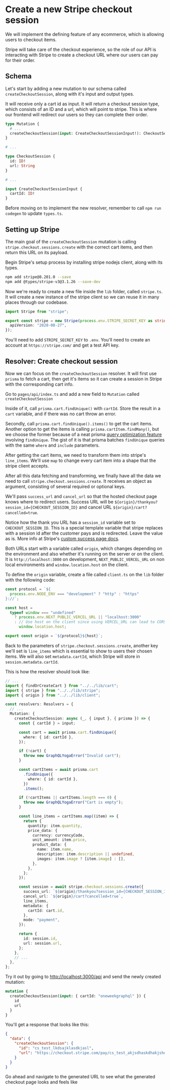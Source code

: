 # Create a new Stripe checkout session

We will implement the defining feature of any ecommerce, which is allowing users to checkout items.

Stripe will take care of the checkout experience, so the role of our API is interacting with Stripe to create a checkout URL where our users can pay for their order.

## Schema

Let's start by adding a new mutation to our schema called `createCheckoutSession`, along with it's input and output types.

It will receive only a cart id as input. It will return a checkout session type, which consists of an ID and a url, which will point to stripe. This is where our frontend will redirect our users so they can complete their order.

```graphql
type Mutation {
  # ...
  createCheckoutSession(input: CreateCheckoutSessionInput!): CheckoutSession
}

# ...

type CheckoutSession {
  id: ID!
  url: String
}

# ...

input CreateCheckoutSessionInput {
  cartId: ID!
}
```

Before moving on to implement the new resolver, remember to call `npm run codegen` to update `types.ts`.

## Setting up Stripe

The main goal of the `createCheckoutSession` mutation is calling `stripe.checkout.sessions.create` with the correct cart items, and then return this URL on its payload.

Begin Stripe's setup process by installing stripe nodejs client, along with its types.

```bash
npm add stripe@8.201.0 --save
npm add @types/stripe-v3@3.1.26 --save-dev
```

Now we're ready to create a new file inside the `lib` folder, called `stripe.ts`. It will create a new instance of the stripe client so we can reuse it in many places through our codebase.

```ts
import Stripe from "stripe";

export const stripe = new Stripe(process.env.STRIPE_SECRET_KEY as string, {
  apiVersion: "2020-08-27",
});
```

You'll need to add `STRIPE_SECRET_KEY` to `.env`. You'll need to create an account at `https://stripe.com/` and get a test API key.

## Resolver: Create checkout session

Now we can focus on the `createCheckoutSession` resolver. It will first use `prisma` to fetch a cart, then get it's items so it can create a session in Stripe with the corresponding cart info.

Go to `pages/api/index.ts` and add a new field to `Mutation` called `createCheckoutSession`

Inside of it, call `prisma.cart.findUnique()` with `cartId`. Store the result in a `cart` variable, and if there was no cart throw an error.

Secondly, call `prisma.cart.findUnique().items()` to get the cart items. Another option to get the items is calling `prisma.cartItem.findMany()`, but we choose the former because of a neat prisma [query optimization feature](https://www.prisma.io/docs/guides/performance-and-optimization/query-optimization-performance) involving `findUnique`. The gist of it is that prisma batches `findUnique` queries with the same `where` and `include` parameters.

After getting the cart items, we need to transform them into stripe's `line_items`. We'll use `map` to change every cart item into a shape that the stripe client accepts.

After all this data fetching and transforming, we finally have all the data we need to call `stripe.checkout.sessions.create`. It receives an object as argument, consisting of several required or optional keys.

We'll pass `success_url` and `cancel_url` so that the hosted checkout page knows where to redirect users. Success URL will be `${origin}/thankyou?session_id={CHECKOUT_SESSION_ID}` and cancel URL `${origin}/cart?cancelled=true`.

Notice how the thank you URL has a `session_id` variable set to `CHECKOUT_SESSION_ID`. This is a special template variable that stripe replaces with a session id after the customer pays and is redirected. Leave the value as is. More info at Stripe's [custom success page docs](https://stripe.com/docs/payments/checkout/custom-success-page).

Both URLs start with a variable called `origin`, which changes depending on the environment and also whether it's running on the server or on the client. It is `http://localhost:3000` on development, `NEXT_PUBLIC_VERCEL_URL` on non local environments and `window.location.host` on the client.

To define the `origin` variable, create a file called `client.ts` on the `lib` folder with the following code:

```ts
const protocol = `${
  process.env.NODE_ENV === "development" ? "http" : "https"
}://`;

const host =
  typeof window === "undefined"
    ? process.env.NEXT_PUBLIC_VERCEL_URL || "localhost:3000"
    : // Use host on the client since using VERCEL_URL can lead to CORS errors due to aliases
      window.location.host;

export const origin = `${protocol}${host}`;
```

Back to the parameters of `stripe.checkout.sessions.create`, another key we'll set is `line_items` which is essential to show to users their chosen items. We will also set `metadata.cartId`, which Stripe will store in `session.metadata.cartId`.

This is how the resolver should look like:

```ts
// ...
import { findOrCreateCart } from "../../lib/cart";
import { stripe } from "../../lib/stripe";
import { origin } from "../../lib/client";

const resolvers: Resolvers = {
  // ...
  Mutation: {
    createCheckoutSession: async (_, { input }, { prisma }) => {
      const { cartId } = input;

      const cart = await prisma.cart.findUnique({
        where: { id: cartId },
      });

      if (!cart) {
        throw new GraphQLYogaError("Invalid cart");
      }

      const cartItems = await prisma.cart
        .findUnique({
          where: { id: cartId },
        })
        .items();

      if (!cartItems || cartItems.length === 0) {
        throw new GraphQLYogaError("Cart is empty");
      }

      const line_items = cartItems.map((item) => {
        return {
          quantity: item.quantity,
          price_data: {
            currency: currencyCode,
            unit_amount: item.price,
            product_data: {
              name: item.name,
              description: item.description || undefined,
              images: item.image ? [item.image] : [],
            },
          },
        };
      });

      const session = await stripe.checkout.sessions.create({
        success_url: `${origin}/thankyou?session_id={CHECKOUT_SESSION_ID}`,
        cancel_url: `${origin}/cart?cancelled=true`,
        line_items,
        metadata: {
          cartId: cart.id,
        },
        mode: "payment",
      });

      return {
        id: session.id,
        url: session.url,
      };
    },
    // ...
  },
};
```

Try it out by going to [http://localhost:3000/api](http://localhost:3000/api) and send the newly created mutation:

```graphql
mutation {
  createCheckoutSession(input: { cartId: "oneweekgraphql" }) {
    id
    url
  }
}
```

You'll get a response that looks like this:

```json
{
  "data": {
    "createCheckoutSession": {
      "id": "cs_test_lkdsajklasdkjasl",
      "url": "https://checkout.stripe.com/pay/cs_test_akjsdhaskdhakjshdaksjhdk"
    }
  }
}
```

Go ahead and navigate to the generated URL to see what the generated checkout page looks and feels like
